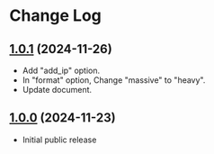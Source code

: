 # Change Log

## [1.0.1](https://github.com/deer-hunt/ipsurv/) (2024-11-26)

- Add "add_ip" option.
- In "format" option, Change "massive" to "heavy".
- Update document.

## [1.0.0](https://github.com/deer-hunt/ipsurv/) (2024-11-23)

- Initial public release
